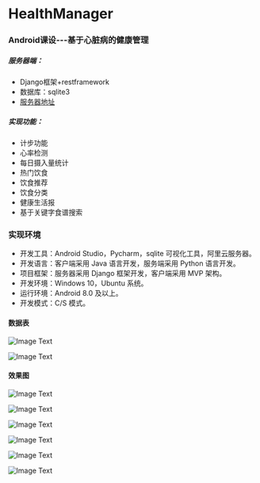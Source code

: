 # HealthManager
### Android课设---基于心脏病的健康管理

##### 服务器端：

* Django框架+restframework
* 数据库：sqlite3
* [服务器地址](https://github.com/wangyufei1006/HealthManagerWeb.git)

##### 实现功能：

* 计步功能
* 心率检测
* 每日摄入量统计
* 热门饮食
* 饮食推荐
* 饮食分类
* 健康生活报
* 基于关键字食谱搜索

### 实现环境

* 开发工具：Android Studio，Pycharm，sqlite 可视化工具，阿里云服务器。 
* 开发语言：客户端采用 Java 语言开发，服务端采用 Python 语言开发。 
* 项目框架：服务器采用 Django 框架开发，客户端采用 MVP 架构。 
* 开发环境：Windows 10，Ubuntu 系统。 
* 运行环境：Android 8.0 及以上。 
* 开发模式：C/S 模式。 

#### 数据表

![Image Text](https://raw.github.com/McFlyWYF/HealthManager/master/img/1562243285629.png)

![Image Text](https://raw.github.com/McFlyWYF/HealthManager/master/img/1562243299200.png)

#### 效果图

![Image Text](https://raw.github.com/McFlyWYF/HealthManager/master/img/1562243351736.png)

![Image Text](https://raw.github.com/McFlyWYF/HealthManager/master/img/1562243371414.png)

![Image Text](https://raw.github.com/McFlyWYF/HealthManager/master/img/1562243387464.png)

![Image Text](https://raw.github.com/McFlyWYF/HealthManager/master/img/1562243407753.png)

![Image Text](https://raw.github.com/McFlyWYF/HealthManager/master/img/1562243420425.png)

![Image Text](https://raw.github.com/McFlyWYF/HealthManager/master/img/1562243433151.png)